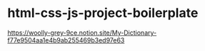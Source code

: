 # html-css-js-project-boilerplate

https://woolly-grey-9ce.notion.site/My-Dictionary-f77e9504aa1e4b9ab255469b3ed97e63

